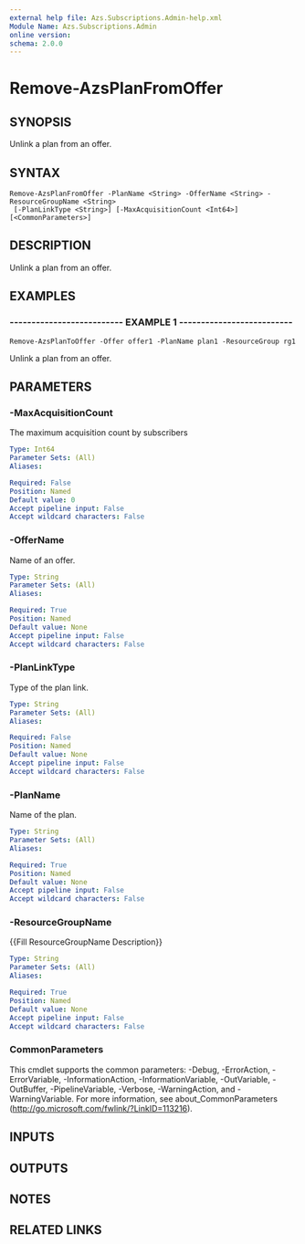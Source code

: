 ```yaml
---
external help file: Azs.Subscriptions.Admin-help.xml
Module Name: Azs.Subscriptions.Admin
online version: 
schema: 2.0.0
---
```


# Remove-AzsPlanFromOffer

## SYNOPSIS
Unlink a plan from an offer.

## SYNTAX

```
Remove-AzsPlanFromOffer -PlanName <String> -OfferName <String> -ResourceGroupName <String>
 [-PlanLinkType <String>] [-MaxAcquisitionCount <Int64>] [<CommonParameters>]
```

## DESCRIPTION
Unlink a plan from an offer.

## EXAMPLES

### -------------------------- EXAMPLE 1 --------------------------
```
Remove-AzsPlanToOffer -Offer offer1 -PlanName plan1 -ResourceGroup rg1
```

Unlink a plan from an offer.

## PARAMETERS

### -MaxAcquisitionCount
The maximum acquisition count by subscribers

```yaml
Type: Int64
Parameter Sets: (All)
Aliases: 

Required: False
Position: Named
Default value: 0
Accept pipeline input: False
Accept wildcard characters: False
```

### -OfferName
Name of an offer.

```yaml
Type: String
Parameter Sets: (All)
Aliases: 

Required: True
Position: Named
Default value: None
Accept pipeline input: False
Accept wildcard characters: False
```

### -PlanLinkType
Type of the plan link.

```yaml
Type: String
Parameter Sets: (All)
Aliases: 

Required: False
Position: Named
Default value: None
Accept pipeline input: False
Accept wildcard characters: False
```

### -PlanName
Name of the plan.

```yaml
Type: String
Parameter Sets: (All)
Aliases: 

Required: True
Position: Named
Default value: None
Accept pipeline input: False
Accept wildcard characters: False
```

### -ResourceGroupName
{{Fill ResourceGroupName Description}}

```yaml
Type: String
Parameter Sets: (All)
Aliases: 

Required: True
Position: Named
Default value: None
Accept pipeline input: False
Accept wildcard characters: False
```

### CommonParameters
This cmdlet supports the common parameters: -Debug, -ErrorAction, -ErrorVariable, -InformationAction, -InformationVariable, -OutVariable, -OutBuffer, -PipelineVariable, -Verbose, -WarningAction, and -WarningVariable. For more information, see about_CommonParameters (http://go.microsoft.com/fwlink/?LinkID=113216).

## INPUTS

## OUTPUTS

## NOTES

## RELATED LINKS

